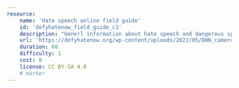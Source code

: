 ```yaml
---
resource:
    name: 'Hate speech online field guide'
    id: 'defyhatenow_field_guide_c1'
    description: "Generl information about hate speech and dangerous speech, their targets and the laws against it. It also provides guidlines to report hate speech across social media platforms."
    url: 'https://defyhatenow.org/wp-content/uploads/2022/05/DHN_cameroon_field_guide_EN_2021_intro_chapter1.pdf'
    duration: 60
    difficulty: 1
    cost: 0 
    license: CC BY-SA 4.0
    # marker
---
```

